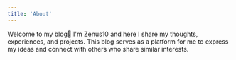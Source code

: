 ```yaml
---
title: 'About'
---
```


<!--
This content will be displayed at the top of the index page.
You can leave this empty if you don’t want to show any content.
-->

Welcome to my blog👋 I'm Zenus10 and here I share my thoughts, experiences, and projects. This blog serves as a platform for me to express my ideas and connect with others who share similar interests.
